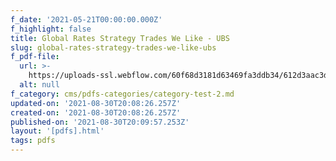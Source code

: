 ```yaml
---
f_date: '2021-05-21T00:00:00.000Z'
f_highlight: false
title: Global Rates Strategy Trades We Like - UBS
slug: global-rates-strategy-trades-we-like-ubs
f_pdf-file:
  url: >-
    https://uploads-ssl.webflow.com/60f68d3181d63469fa3ddb34/612d3aac3de1912d5ac7a1ad_UBS%20Global%20Rates%20Strategy.pdf
  alt: null
f_category: cms/pdfs-categories/category-test-2.md
updated-on: '2021-08-30T20:08:26.257Z'
created-on: '2021-08-30T20:08:26.257Z'
published-on: '2021-08-30T20:09:57.253Z'
layout: '[pdfs].html'
tags: pdfs
---
```



